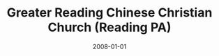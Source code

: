 ---
date: &id001 2008-01-01
end_date: 2013-01-01
location:
  address: null
  city: Reading
  state: PA
minister:
- end: null
  name: Li Cheng Fu
  start: 0001-01-01
  type: Organizing Pastor
ministers:
- Li Cheng Fu
name: Greater Reading Chinese Christian Church
names: null
origination_date: *id001
raw_data: 'PA Reading

  Greater Reading Chinese Christian Church, Mission Work  (2008-2013 )

  (since 2013, part of Covenant OPC, Sinking Spring)

  Org. Pastor: Li Cheng Fu

  '
received_from: null
states:
- PA
status:
  active: false
  end_date: 2013-01-01
  reason: part of Covenant OPC, Sinking Spring
  received_from: null
  withdrawal_to: null
title: Greater Reading Chinese Christian Church (Reading PA)
year_established:
- 2008

---